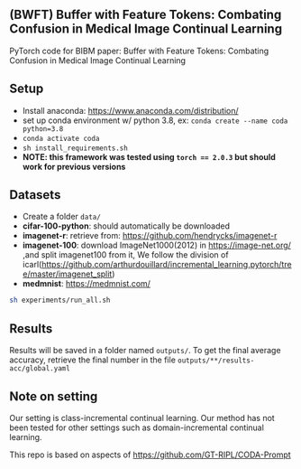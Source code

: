 ##  (BWFT) Buffer with Feature Tokens: Combating Confusion in Medical Image Continual Learning
PyTorch code for BIBM paper: Buffer with Feature Tokens: Combating Confusion in Medical Image Continual Learning



## Setup
 * Install anaconda: https://www.anaconda.com/distribution/
 * set up conda environment w/ python 3.8, ex: `conda create --name coda python=3.8`
 * `conda activate coda`
 * `sh install_requirements.sh`
 * <b>NOTE: this framework was tested using `torch == 2.0.3` but should work for previous versions</b>
 
## Datasets
 * Create a folder `data/`
 * **cifar-100-python**: should automatically be downloaded
 * **imagenet-r**: retrieve from: https://github.com/hendrycks/imagenet-r
 * **imagenet-100**: download ImageNet1000(2012) in  https://image-net.org/ ,and split imagenet100 from it, We follow the division of icarl(https://github.com/arthurdouillard/incremental_learning.pytorch/tree/master/imagenet_split)
 * **medmnist**: https://medmnist.com/

```bash
sh experiments/run_all.sh

```

## Results
Results will be saved in a folder named `outputs/`. To get the final average accuracy, retrieve the final number in the file `outputs/**/results-acc/global.yaml`

## Note on setting
Our setting is class-incremental continual learning. Our method has not been tested for other settings such as domain-incremental continual learning.

This repo is based on aspects of https://github.com/GT-RIPL/CODA-Prompt
